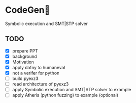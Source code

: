 # CodeGen📖
Symbolic execution and SMT|STP solver
## TODO
- [x] prepare PPT
 - [x] background
 - [x] Motivation
- [x] apply dafny to humaneval
 - [x] not a verifer for python
- [ ] build pyexz3
 - [ ] read architecture of pyexz3
- [ ] apply Symbolic execution and SMT|STP solver to example
- [ ] apply Atheris (python fuzzing) to example (optional)
